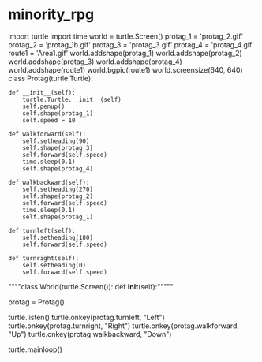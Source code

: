 # minority_rpg
import turtle
import time
world = turtle.Screen()
protag_1 = 'protag_2.gif'
protag_2 = 'protag_1b.gif'
protag_3 = 'protag_3.gif'
protag_4 = 'protag_4.gif'
route1 = 'Area1.gif'
world.addshape(protag_1)
world.addshape(protag_2)
world.addshape(protag_3)
world.addshape(protag_4)
world.addshape(route1)
world.bgpic(route1)
world.screensize(640, 640)
class Protag(turtle.Turtle):

    def __init__(self):
        turtle.Turtle.__init__(self)
        self.penup()
        self.shape(protag_1)
        self.speed = 10

    def walkforward(self):
        self.setheading(90)
        self.shape(protag_3)
        self.forward(self.speed)
        time.sleep(0.1)
        self.shape(protag_4)

    def walkbackward(self):
        self.setheading(270)
        self.shape(protag_2)
        self.forward(self.speed)
        time.sleep(0.1)
        self.shape(protag_1)

    def turnleft(self):
        self.setheading(180)
        self.forward(self.speed)

    def turnright(self):
        self.setheading(0)
        self.forward(self.speed)

""""class World(turtle.Screen()):
    def __init__(self):"""""

protag = Protag()

turtle.listen()
turtle.onkey(protag.turnleft, "Left")
turtle.onkey(protag.turnright, "Right")
turtle.onkey(protag.walkforward, "Up")
turtle.onkey(protag.walkbackward, "Down")

turtle.mainloop()

